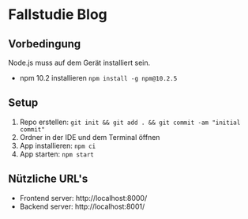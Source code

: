# Fallstudie Blog
## Vorbedingung

Node.js muss auf dem Gerät installiert sein.

- npm 10.2 installieren  `npm install -g npm@10.2.5`

## Setup

1. Repo erstellen: `git init && git add . && git commit -am "initial commit"`
2. Ordner in der IDE und dem Terminal öffnen
3. App installieren: `npm ci`
4. App starten: `npm start`

## Nützliche URL's

- Frontend server: http://localhost:8000/
- Backend server: http://localhost:8001/